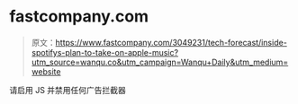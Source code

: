 # fastcompany.com

> 原文：<https://www.fastcompany.com/3049231/tech-forecast/inside-spotifys-plan-to-take-on-apple-music?utm_source=wanqu.co&utm_campaign=Wanqu+Daily&utm_medium=website>

请启用 JS 并禁用任何广告拦截器